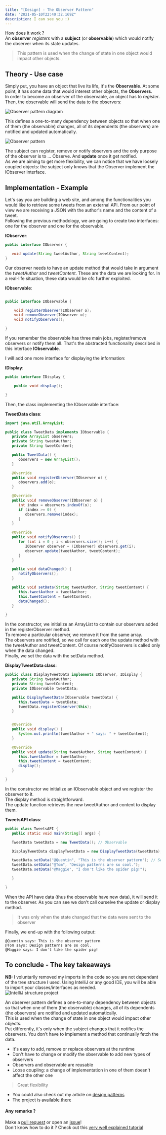 ```yaml
---
title: "[Design] - The Observer Pattern"
date: "2021-05-10T22:40:32.169Z"
description: I can see you :)
---
```


How does it work ?  
An __observer__ _registers_ with a __subject__ (or __observable__) which would notify the observer when its state updates.

> This pattern is used when the change of state in one object would impact other objects.

## Theory - Use case

Simply put, you have an object that live its life, it's the **Observable**. At some point, it has some data that would interest other objects, the **Observers**.  
In order to become an observer of the observable, an object has to *register*. Then, the observable will send the data to the observers:  

![Observer pattern diagram](./ObserverDiagram.png) 


This defines a one-to-many dependency between objects so that when one of them (the observable) changes, all of its dependents (the observers) are notified and updated automatically.

![Observer pattern](./ObserverPatternClass.png)

The subject can register, remove or notify observers and the only purpose of the observer is to ... Observe. And **update** once it get notified.  
As we are aiming to get more flexibility, we can notice that we have loosely coupled objects: the subject only knows that the Observer implement the IObserver interface.  

## Implementation - Example

Let's say you are building a web site, and among the functionalities you would like to retrieve some tweets from an external API. From our point of view we are receiving a JSON with the author's name and the content of a tweet.  
Following the previous methodology, we are going to create two interfaces: one for the observer and one for the observable. 

**IObserver**:

```java
public interface IObserver {

   void update(String tweetAuthor, String tweetContent);
}

```

Our observer needs to have an update method that would take in argument the _tweetAuthor_ and _tweetContent_. These are the data we are looking for. In a real-life situation, these data would be ofc further exploited.  


**IObservable**:

```java

public interface IObservable {

    void registerObserver(IObserver o);
    void removeObserver(IObserver o);
    void notifyObservers();

}


```

If you remember the observable has three main jobs, register/remove observers or notify them all. That's the abstracted functionality described in this interface __IObservable__.  


I will add one more interface for displaying the information:

__IDisplay__:

```java
public interface IDisplay {

    public void display();

}

```

Then, the class implementing the IObservable interface:

__TweetData class__:
```java
import java.util.ArrayList;

public class TweetData implements IObservable {
   private ArrayList observers;
   private String tweetAuthor;
   private String tweetContent;

   public TweetData() {
      observers = new ArrayList();
   }

   @Override
   public void registerObserver(IObserver o) {
      observers.add(o);
   }

   @Override
   public void removeObserver(IObserver o) {
      int index = observers.indexOf(o);
      if (index >= 0) {
         observers.remove(index);
      }
   }

   @Override
   public void notifyObservers() {
      for (int i = 0 ; i < observers.size(); i++) {
         IObserver observer = (IObserver) observers.get(i);
         observer.update(tweetAuthor, tweetContent);
      }
   }

   public void dataChanged() {
      notifyObservers();
   }

   public void setData(String tweetAuthor, String tweetContent) {
      this.tweetAuthor = tweetAuthor;
      this.tweetContent = tweetContent;
      dataChanged();
   }

}

```

In the constructor, we initialize an ArrayList to contain our observers added in the registerObserver method.  
To remove a particular observer, we remove it from the same array.  
The observers are notified, so we call for each one the update method with the tweetAuthor and tweetContent. Of course notifyObservers is called only when the data changed.  
Finally, we set the data with the setData method.  


**DisplayTweetData class**:
```java
public class DisplayTweetData implements IObserver, IDisplay {
   private String tweetAuthor;
   private String tweetContent;
   private IObservable tweetData;

   public DisplayTweetData(IObservable tweetData) {
      this.tweetData = tweetData;
      tweetData.registerObserver(this);
   }


   @Override
   public void display() {
      System.out.println(tweetAuthor + " says: " + tweetContent);
   }

   @Override
   public void update(String tweetAuthor, String tweetContent) {
      this.tweetAuthor = tweetAuthor;
      this.tweetContent = tweetContent;
      display();
   }

}

```

In the constructor we initialize an IObservable object and we register the observer to it.  
The display method is straightforward.  
The update function retrieves the new tweetAuthor and content to display them.


__TweetsAPI class__:
```java
public class TweetsAPI {
   public static void main(String[] args) {

   TweetData tweetData = new TweetData(); // Observable

   DisplayTweetData displayTweetData = new DisplayTweetData(tweetData); // Observer

   tweetData.setData("@Quentin", "This is the observer pattern"); // Set Mockup data
   tweetData.setData("@Tom", "Design patterns are so cool.");
   tweetData.setData("@Maggie", "I don't like the spider pig!");

   }

}

```

When the API have data (thus the observable have new data), it will send it to the observer. As you can see we don't call ourselve the update or display method.  

> It was only when the state changed that the data were sent to the observer

Finally, we end-up with the following output:
```
@Quentin says: This is the observer pattern
@Tom says: Design patterns are so cool.
@Maggie says: I don't like the spider pig!

```

## To conclude - The key takeaways

__NB:__ I voluntarily removed my imports in the code so you are not dependant of the tree structure I used. Using IntelliJ or any good IDE, you will be able to import your classes/interfaces as needed.  
![IntelliJ structure project](./structure_project.png)

An observer pattern defines a one-to-many dependency between objects so that when one of them (the observable) changes, all of its dependents (the observers) are notified and updated automatically.  
This is used when the change of state in one object would impact other objects.  
Put differently, it's only when the subject changes that it notifies the observers. You don't have to implement a method that continually fetch the data.  

- It's easy to add, remove or replace observers at the runtime
- Don't have to change or modify the observable to add new types of observers
- Observers and observable are reusable
- Loose coupling: a change of implementation in one of them doesn't affect the other one

> Great flexibility

- You could also check out my article on [design patterns](../design-patterns/)
- The project is [available there](https://github.com/ackermannQ/design_patterns/tree/master/ObserverPattern/src)
#### Any remarks ?

Make a [pull request](https://github.com/ackermannQ/quentinackermann) or open an [issue](https://github.com/ackermannQ/quentinackermann/issues)!  
Don't know how to do it ? Check out this [very well explained tutorial](https://opensource.com/article/19/7/create-pull-request-github)


